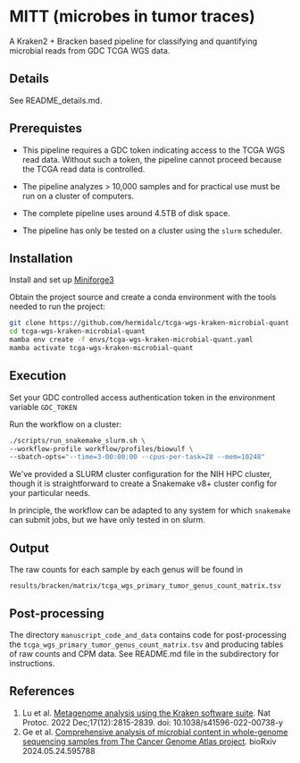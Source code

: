 # MITT (microbes in tumor traces)

A Kraken2 + Bracken based pipeline for classifying and quantifying
microbial reads from GDC TCGA WGS data.

## Details

See README_details.md.

## Prerequistes

- This pipeline requires a GDC token indicating access to the TCGA WGS
  read data.  Without such a token, the pipeline cannot proceed
  because the TCGA read data is controlled.

- The pipeline analyzes > 10,000 samples and for practical use must be
  run on a cluster of computers.

- The complete pipeline uses around 4.5TB of disk space.

- The pipeline has only be tested on a cluster using the `slurm`
  scheduler.

## Installation

Install and set up
[Miniforge3](https://github.com/conda-forge/miniforge#download)

Obtain the project source and create a conda environment with the tools
needed to run the project:

```bash
git clone https://github.com/hermidalc/tcga-wgs-kraken-microbial-quant.git
cd tcga-wgs-kraken-microbial-quant
mamba env create -f envs/tcga-wgs-kraken-microbial-quant.yaml
mamba activate tcga-wgs-kraken-microbial-quant
```

## Execution

Set your GDC controlled access authentication token in the environment
variable `GDC_TOKEN`

Run the workflow on a cluster:

```bash
./scripts/run_snakemake_slurm.sh \
--workflow-profile workflow/profiles/biowulf \
--sbatch-opts="--time=3-00:00:00 --cpus-per-task=28 --mem=10248"
```

We've provided a SLURM cluster configuration for the NIH HPC cluster,
though it is straightforward to create a Snakemake v8+ cluster config for
your particular needs.

In principle, the workflow can be adapted to any system for which
`snakemake` can submit jobs, but we have only tested in on slurm.

## Output

The raw counts for each sample by each genus will be found in

`results/bracken/matrix/tcga_wgs_primary_tumor_genus_count_matrix.tsv`

## Post-processing

The directory `manuscript_code_and_data` contains code for
post-processing the `tcga_wgs_primary_tumor_genus_count_matrix.tsv`
and producing tables of raw counts and CPM data.  See README.md file
in the subdirectory for instructions.

## References

1. Lu et al. [Metagenome analysis using the Kraken software suite](
   https://www.ncbi.nlm.nih.gov/pmc/articles/PMC9725748/).
   Nat Protoc. 2022 Dec;17(12):2815-2839. doi: 10.1038/s41596-022-00738-y
2. Ge et al. [Comprehensive analysis of microbial content in whole-genome
   sequencing samples from The Cancer Genome Atlas project](
   https://doi.org/10.1101/2024.05.24.595788). bioRxiv 2024.05.24.595788
